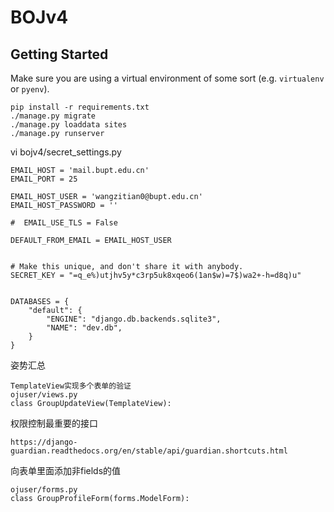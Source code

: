 # BOJv4

## Getting Started

Make sure you are using a virtual environment of some sort (e.g. `virtualenv` or
`pyenv`).

```
pip install -r requirements.txt
./manage.py migrate
./manage.py loaddata sites
./manage.py runserver
```

vi bojv4/secret_settings.py

```
EMAIL_HOST = 'mail.bupt.edu.cn'
EMAIL_PORT = 25

EMAIL_HOST_USER = 'wangzitian0@bupt.edu.cn'
EMAIL_HOST_PASSWORD = ''

#  EMAIL_USE_TLS = False

DEFAULT_FROM_EMAIL = EMAIL_HOST_USER


# Make this unique, and don't share it with anybody.
SECRET_KEY = "=q_e%)utjhv5y*c3rp5uk8xqeo6(1an$w)=7$)wa2+-h=d8q)u"


DATABASES = {
    "default": {
        "ENGINE": "django.db.backends.sqlite3",
        "NAME": "dev.db",
    }
}
```

姿势汇总
```
TemplateView实现多个表单的验证
ojuser/views.py
class GroupUpdateView(TemplateView):
```
权限控制最重要的接口
```
https://django-guardian.readthedocs.org/en/stable/api/guardian.shortcuts.html
```
向表单里面添加非fields的值
```
ojuser/forms.py
class GroupProfileForm(forms.ModelForm):
```
